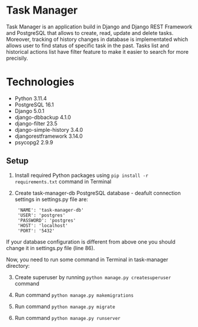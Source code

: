 # Task Manager

Task Manager is an application build in Django and Django REST Framework and PostgreSQL that allows to create, read, update and delete tasks. Moreover, tracking of history changes in database is implementated which allows user to find status of specific task in the past. Tasks list and historical actions list have filter feature to make it easier to search for more precisily. 


# Technologies

- Python 3.11.4
- PostgreSQL 16.1
- Django 5.0.1
- django-dbbackup 4.1.0
- django-filter 23.5
- django-simple-history 3.4.0
- djangorestframework 3.14.0
- psycopg2 2.9.9

## Setup


1. Install required Python packages using `pip install -r requirements.txt` command in Terminal
   
2. Create task-manager-db PostgreSQL database - deafult connection settings in settings.py file are:

        'NAME': 'task-manager-db'
        'USER': 'postgres'
        'PASSWORD': 'postgres'
        'HOST': 'localhost'
        'PORT': '5432'

If your database configuration is different from above one you should change it in settings.py file (line 86).

Now, you need to run some command in Terminal in task-manager directory:

3. Create superuser by running `python manage.py createsuperuser` command

4. Run command `python manage.py makemigrations`

5. Run command `python manage.py migrate`

6. Run command `python manage.py runserver`

   
